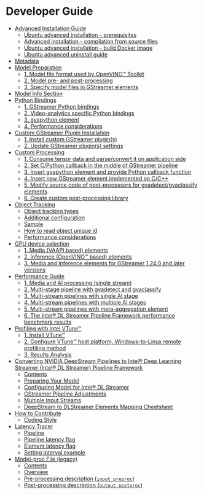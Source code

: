 # Developer Guide

- [Advanced Installation Guide](./advanced_install/advanced_install_guide_index.md)
  - [Ubuntu advanced installation - prerequisites](./advanced_install/advanced_install_guide_prerequisites.md)
  - [Advanced installation - compilation from source files](./advanced_install/advanced_install_guide_compilation.md)
  - [Ubuntu advanced installation - build Docker image](./advanced_install/advanced_build_docker_image.md)
  - [Ubuntu advanced uninstall guide](./advanced_install/advanced_uninstall_guide.md)
- [Metadata](./metadata.md)
- [Model Preparation](./model_preparation.md)
  - [1. Model file format used by OpenVINO™ Toolkit](./model_preparation.md#1-model-file-format-used-by-openvino-toolkit)
  - [2. Model pre- and post-processing](./model_preparation.md#2-model-pre--and-post-processing)
  - [3. Specify model files in GStreamer elements](./model_preparation.md#3-specify-model-files-in-gstreamer-elements)
- [Model Info Section](./model_info_xml.md)
- [Python Bindings](./python_bindings.md)
  - [1. GStreamer Python bindings](./python_bindings.md#1-gstreamer-python-bindings)
  - [2. Video-analytics specific Python bindings](./python_bindings.md#2-video-analytics-specific-python-bindings)
  - [3. gvapython element](./python_bindings.md#3-gvapython-element)
  - [4. Performance considerations](./python_bindings.md#4-performance-considerations)
- [Custom GStreamer Plugin Installation](./custom_plugin_installation.md)
  - [1. Install custom GStreamer plugin(s)](./custom_plugin_installation.md#1-install-custom-gstreamer-plugins)
  - [2. Update GStreamer plugin(s) settings](./custom_plugin_installation.md#2-update-gstreamer-plugins-settings)
- [Custom Processing](./custom_processing.md)
  - [1. Consume tensor data and parse/convert it on application side](./custom_processing.md#1-consume-tensor-data-and-parseconvert-it-on-application-side)
  - [2. Set C/Python callback in the middle of GStreamer pipeline](./custom_processing.md#2-set-cpython-callback-in-the-middle-of-gstreamer-pipeline)
  - [3. Insert gvapython element and provide Python callback function](./custom_processing.md#3-insert-gvapython-element-and-provide-python-callback-function)
  - [4. Insert new GStreamer element implemented on C/C++](./custom_processing.md#4-insert-new-gstreamer-element-implemented-on-cc)
  - [5. Modify source code of post-processors for gvadetect/gvaclassify elements](./custom_processing.md#5-modify-source-code-of-post-processors-for-gvadetectgvaclassify-elements)
  - [6. Create custom post-processing library](./custom_processing.md#6-create-custom-post-processing-library)
- [Object Tracking](./object_tracking.md)
  - [Object tracking types](./object_tracking.md#object-tracking-types)
  - [Additional configuration](./object_tracking.md#additional-configuration)
  - [Sample](./object_tracking.md#sample)
  - [How to read object unique id](./object_tracking.md#how-to-read-object-unique-id)
  - [Performance considerations](./object_tracking.md#performance-considerations)
- [GPU device selection](./gpu_device_selection.md)
  - [1. Media (VAAPI based) elements](./gpu_device_selection.md#1-media-vaapi-based-elements)
  - [2. Inference (OpenVINO™ based) elements](./gpu_device_selection.md#2-inference-openvino-based-elements)
  - [3. Media and Inference elements for GStreamer 1.24.0 and later versions](./gpu_device_selection.md#3-media-and-inference-elements-for-gstreamer-1240-and-later-versions)
- [Performance Guide](./performance_guide.md)
  - [1. Media and AI processing (single stream)](./performance_guide.md#1-media-and-ai-processing-single-stream)
  - [2. Multi-stage pipeline with gvadetect and gvaclassify](./performance_guide.md#2-multi-stage-pipeline-with-gvadetect-and-gvaclassify)
  - [3. Multi-stream pipelines with single AI stage](./performance_guide.md#3-multi-stream-pipelines-with-single-ai-stage)
  - [4. Multi-stream pipelines with multiple AI stages](./performance_guide.md#4-multi-stream-pipelines-with-multiple-ai-stages)
  - [5. Multi-stream pipelines with meta-aggregation element](./performance_guide.md#5-multi-stream-pipelines-with-meta-aggregation-element)
  - [6. The Intel® DL Streamer Pipeline Framework performance benchmark results](./performance_guide.md#6-the-deep-learning-streamer-pipeline-framework-performance-benchmark-results)
- [Profiling with Intel VTune™](./profiling.md)
  - [1. Install VTune™](./profiling.md#1-install-vtune)
  - [2. Configure VTune™ host platform, Windows-to-Linux remote profiling method](./profiling.md#2-configure-vtune-host-platform-windows-to-linux-remote-profiling-method)
  - [3. Results Analysis](./profiling.md#3-results-analysis)
- [Converting NVIDIA DeepStream Pipelines to Intel® Deep Learning Streamer (Intel® DL Streamer) Pipeline Framework](./converting_deepstream_to_dlstreamer.md)
  - [Contents](./converting_deepstream_to_dlstreamer.md#contents)
  - [Preparing Your Model](./converting_deepstream_to_dlstreamer.md#preparing-your-model)
  - [Configuring Model for Intel® DL Streamer](./converting_deepstream_to_dlstreamer.md#configuring-model-for-deep-learning-streamer)
  - [GStreamer Pipeline Adjustments](./converting_deepstream_to_dlstreamer.md#gstreamer-pipeline-adjustments)
  - [Multiple Input Streams](./converting_deepstream_to_dlstreamer.md#multiple-input-streams)
  - [DeepStream to DLStreamer Elements Mapping Cheetsheet](./converting_deepstream_to_dlstreamer.md#deepstream-to-dlstreamer-elements-mapping-cheetsheet)
- [How to Contribute](./how_to_contribute.md)
  - [Coding Style](./coding_style.md)
- [Latency Tracer](./latency_tracer.md)
  - [Pipeline](./latency_tracer.md#pipeline)
  - [Pipeline latency flag](./latency_tracer.md#pipeline-latency-flag)
  - [Element latency flag](./latency_tracer.md#element-latency-flag)
  - [Setting interval example](./latency_tracer.md#setting-interval-example)
- [Model-proc File (legacy)](./model_proc_file.md)
  - [Contents](./model_proc_file.md#table-of-contents)
  - [Overview](./model_proc_file.md#model-proc-overview)
  - [Pre-processing description (`input_preproc`)](./model_proc_file.md#pre-processing-description)
  - [Post-processing description (`output_postproc`)](./model_proc_file.md#post-processing-description-output_postproc)

<!--hide_directive
:::{toctree}
:maxdepth: 2
:hidden:

advanced_install/advanced_install_guide_index
metadata
model_preparation
model_info_xml
python_bindings
custom_plugin_installation
custom_processing
object_tracking
gpu_device_selection
performance_guide
profiling
converting_deepstream_to_dlstreamer
how_to_contribute
latency_tracer
model_proc_file
:::
hide_directive-->